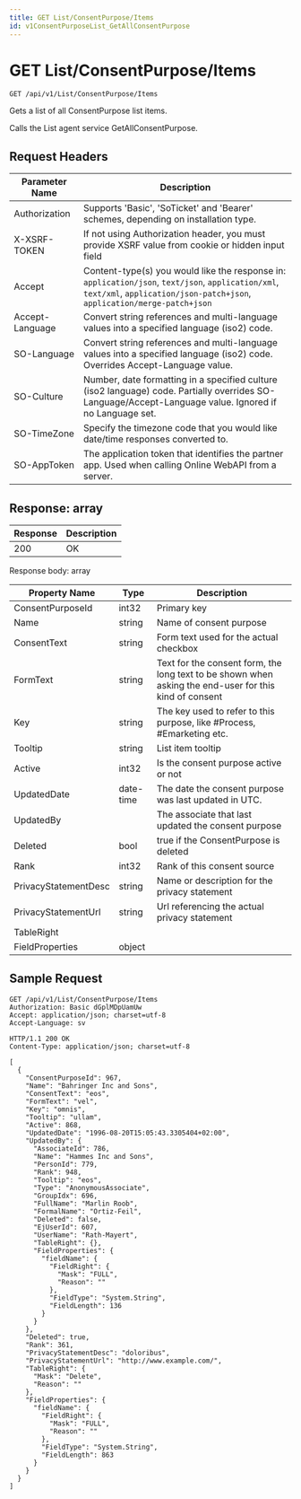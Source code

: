 ```yaml
---
title: GET List/ConsentPurpose/Items
id: v1ConsentPurposeList_GetAllConsentPurpose
---
```


# GET List/ConsentPurpose/Items

```http
GET /api/v1/List/ConsentPurpose/Items
```

Gets a list of all ConsentPurpose list items.

Calls the List agent service GetAllConsentPurpose.






## Request Headers

| Parameter Name | Description |
|----------------|-------------|
| Authorization  | Supports 'Basic', 'SoTicket' and 'Bearer' schemes, depending on installation type. |
| X-XSRF-TOKEN   | If not using Authorization header, you must provide XSRF value from cookie or hidden input field |
| Accept         | Content-type(s) you would like the response in: `application/json`, `text/json`, `application/xml`, `text/xml`, `application/json-patch+json`, `application/merge-patch+json` |
| Accept-Language | Convert string references and multi-language values into a specified language (iso2) code. |
| SO-Language | Convert string references and multi-language values into a specified language (iso2) code. Overrides Accept-Language value. |
| SO-Culture | Number, date formatting in a specified culture (iso2 language) code. Partially overrides SO-Language/Accept-Language value. Ignored if no Language set. |
| SO-TimeZone | Specify the timezone code that you would like date/time responses converted to. |
| SO-AppToken | The application token that identifies the partner app. Used when calling Online WebAPI from a server. |


## Response: array



| Response | Description |
|----------------|-------------|
| 200 | OK |

Response body: array

| Property Name | Type |  Description |
|----------------|------|--------------|
| ConsentPurposeId | int32 | Primary key |
| Name | string | Name of consent purpose |
| ConsentText | string | Form text used for the actual checkbox |
| FormText | string | Text for the consent form, the long text to be shown when asking the end-user for this kind of consent |
| Key | string | The key used to refer to this purpose, like #Process, #Emarketing etc. |
| Tooltip | string | List item tooltip |
| Active | int32 | Is the consent purpose active or not |
| UpdatedDate | date-time | The date the consent purpose was last updated  in UTC. |
| UpdatedBy |  | The associate that last updated the consent purpose |
| Deleted | bool | true if the ConsentPurpose is deleted |
| Rank | int32 | Rank of this consent source |
| PrivacyStatementDesc | string | Name or description for the privacy statement |
| PrivacyStatementUrl | string | Url referencing the actual privacy statement |
| TableRight |  |  |
| FieldProperties | object |  |

## Sample Request

```http!
GET /api/v1/List/ConsentPurpose/Items
Authorization: Basic dGplMDpUamUw
Accept: application/json; charset=utf-8
Accept-Language: sv
```

```http_
HTTP/1.1 200 OK
Content-Type: application/json; charset=utf-8

[
  {
    "ConsentPurposeId": 967,
    "Name": "Bahringer Inc and Sons",
    "ConsentText": "eos",
    "FormText": "vel",
    "Key": "omnis",
    "Tooltip": "ullam",
    "Active": 868,
    "UpdatedDate": "1996-08-20T15:05:43.3305404+02:00",
    "UpdatedBy": {
      "AssociateId": 786,
      "Name": "Hammes Inc and Sons",
      "PersonId": 779,
      "Rank": 948,
      "Tooltip": "eos",
      "Type": "AnonymousAssociate",
      "GroupIdx": 696,
      "FullName": "Marlin Roob",
      "FormalName": "Ortiz-Feil",
      "Deleted": false,
      "EjUserId": 607,
      "UserName": "Rath-Mayert",
      "TableRight": {},
      "FieldProperties": {
        "fieldName": {
          "FieldRight": {
            "Mask": "FULL",
            "Reason": ""
          },
          "FieldType": "System.String",
          "FieldLength": 136
        }
      }
    },
    "Deleted": true,
    "Rank": 361,
    "PrivacyStatementDesc": "doloribus",
    "PrivacyStatementUrl": "http://www.example.com/",
    "TableRight": {
      "Mask": "Delete",
      "Reason": ""
    },
    "FieldProperties": {
      "fieldName": {
        "FieldRight": {
          "Mask": "FULL",
          "Reason": ""
        },
        "FieldType": "System.String",
        "FieldLength": 863
      }
    }
  }
]
```